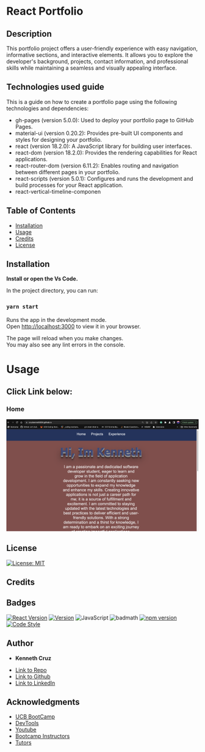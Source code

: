 # React Portfolio

## Description 

This portfolio project offers a user-friendly experience with easy navigation, informative sections, and interactive elements. It allows you to explore the developer's background, projects, contact information, and professional skills while maintaining a seamless and visually appealing interface.

## Technologies used guide

This is a guide on how to create a portfolio page using the following technologies and dependencies:

- gh-pages (version 5.0.0): Used to deploy your portfolio page to GitHub Pages.
- material-ui (version 0.20.2): Provides pre-built UI components and styles for designing your portfolio.
- react (version 18.2.0): A JavaScript library for building user interfaces.
- react-dom (version 18.2.0): Provides the rendering capabilities for React applications.
- react-router-dom (version 6.11.2): Enables routing and navigation between different pages in your portfolio.
- react-scripts (version 5.0.1): Configures and runs the development and build processes for your React application.
- react-vertical-timeline-componen


## Table of Contents 



* [Installation](#installation)
* [Usage](#usage)
* [Credits](#credits)
* [License](#license)


## Installation

**Install or open the Vs Code.**

In the project directory, you can run:

### `yarn start`

Runs the app in the development mode.\
Open [http://localhost:3000](http://localhost:3000) to view it in your browser.

The page will reload when you make changes.\
You may also see any lint errors in the console.

# Usage 

## Click Link below:

### Home

 [![Home](./assets/Screenshot%202023-05-30%20at%2012.05.12%20AM.png)](https://cruzkenneth504.github.io/react-portfolio/)


## License
[![License: MIT](https://img.shields.io/badge/License-MIT-yellow.svg)](https://opensource.org/licenses/MIT)



## Credits



## Badges
[![React Version](https://img.shields.io/badge/React-v16.13.1-blue.svg)](https://reactjs.org/)
[![Version](https://img.shields.io/badge/materialUi-^0.20.2-blue.svg)](https://semver.org)
![JavaScript](https://img.shields.io/badge/JavaScript-ES6-yellow)
![badmath](https://img.shields.io/github/languages/top/nielsenjared/badmath)
[![npm version](https://img.shields.io/npm/v/console.table.svg)](https://www.npmjs.com/package/console.table)
[![Code Style](https://img.shields.io/badge/code%20style-standard-brightgreen.svg)](https://standardjs.com)



## **Author**

* **Kenneth Cruz** 
- [Link to Repo](hhttps://github.com/Cruzkenneth504/react-portfolio)
- [Link to Github](https://github.com/cruzkenneth504)
- [Link to LinkedIn](linkedin.com/in/cruzkenneth504)

## **Acknowledgments**

* [UCB BootCamp](https://bootcamp.berkeley.edu/)
* [DevTools](https://dev.to/)
* [Youtube](https://www.youtube.com/)
* [Bootcamp Instructors](https://bootcamp.berkeley.edu/)
* [Tutors]( https://tinyurl.com/BootCampTutorTeam)
 
